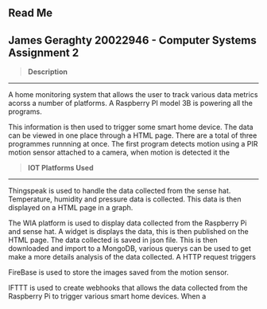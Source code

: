 
 ## Read Me
James Geraghty 20022946 - Computer Systems Assignment 2
---
> **Description**
---
A home monitoring system that allows the user to track various data metrics acorss a number of platforms. A Raspberry PI  model 3B is powering all the programs.

 This information is then used to trigger some smart home device.  The data can be viewed in one place through a HTML page. There are a total of three programmes runnning at once. The first program detects motion using a PIR motion sensor attached to a camera, when motion is detected it the





> **IOT Platforms Used**
---
Thingspeak is used to handle the data collected from the sense hat. Temperature, humidity and pressure data is collected. This data is then displayed on a HTML page in a graph.

The WIA platform is used to display data collected from the Raspberry Pi and sense hat. A widget is displays the data, this is then published on the HTML page. The data collected is saved in json file. This is then downloaded and import to a MongoDB, various querys can be used to get make a more details analysis of the  data collected. A HTTP request triggers 

FireBase is used to store the images saved from the motion sensor.

IFTTT is used to create webhooks that allows the data collected from the Raspberry Pi to trigger various smart home devices. When a 
